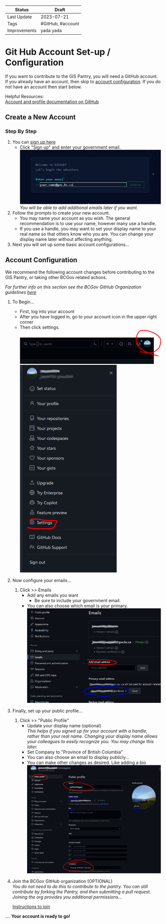 | Status      | Draft             |
|-------------|-------------------|
| Last Update | 2023-07-21        |
| Tags        | #GitHub, #account |
| Improvements| yada yada  |

# Git Hub Account Set-up / Configuration
If you want to contribute to the GIS Pantry, you will need a GitHub account. If you already have an account, then skip to [account configuration](#account-configuration). If you do not have an account then start below.

Helpful Resources:  
[Account and profile documentation on GitHub](https://docs.github.com/en/account-and-profile)

## Create a New Account <a name="account_create"></a>
### Step By Step
1. You can [sign up here](https://github.com/)
    - Click "Sign up" and enter your government email. 
        ![image](./_media/GitHub_account_InitialSignupPage.PNG)  
        *You will be able to add additional emails later if you want.*
1. Follow the prompts to create your new account.
    - You may name your account as you wish. The general recommendation is to use your name, however many use a handle. 
    - If you use a handle, you may want to set your display name to your real name so that others know who you are. You can change your display name later without affecting anything.
1. Next you will set up some basic account configurations...

## Account Configuration
We recommend the following account changes before contributing to the GIS Pantry, or taking other BCGov related actions.

*For further info on this section see the BCGov GitHub Organization guidelines [here](https://github.com/bcgov/BC-Policy-Framework-For-GitHub/blob/master/BC-Gov-Org-HowTo/Joining-the-BCGov-on-GitHub.md)*

1. To Begin...  
    * First, log into your account
    * After you have logged in, go to your account icon in the upper right corner
    * Then click settings. ![image](./_media/GitHub_account_OpenAccountMenu.PNG) ![image](./_media/GitHub_account_GoToAccountSettings.PNG)

1. Now configure your emails...  
    1. Click >> Emails
        - Add any emails you want
            - Be sure to include your government email.    
        - You can also choose which email is your primary.
        ![image](./_media/GitHub_account_EmailSettingsClarified.PNG)
1. Finally, set up your public profile...  
    1. Click >> "Public Profile"
        - Update your display name (optional)  
        *This helps if you signed up for your account with a handle, rather than your real name. Changing your display name allows your colleagues to easily recognize you. You may change this later.*
        - Set Company to "Province of British Columbia"
        - You can also choose an email to display publicly...
        - You can make other changes as desired. Like adding a bio ![image](./_media/GitHub_account_BasicProfileInfoPNG.PNG)

1. Join the BCGov GitHub organization (OPTIONAL)  
*You do not need to do this to contribute to the pantry. You can still contribute by forking the Pantry, and then submitting a pull request. Joining the org provides you additional permissions...*  

    [Instructions to join](https://github.com/bcgov/BC-Policy-Framework-For-GitHub/blob/master/BC-Gov-Org-HowTo/Joining-the-BCGov-on-GitHub.md)  

.... **Your account is ready to go!**
